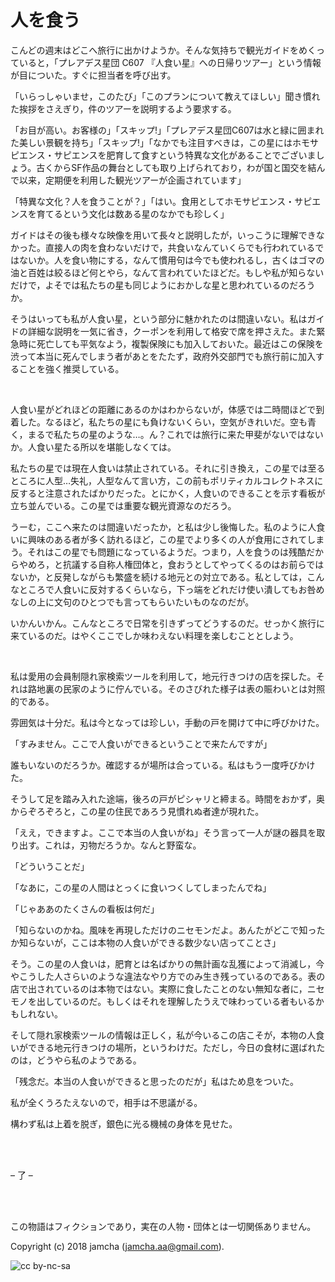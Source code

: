 # 人を食う

こんどの週末はどこへ旅行に出かけようか。そんな気持ちで観光ガイドをめくっていると，「プレアデス星団 C607 『人食い星』への日帰りツアー」という情報が目についた。すぐに担当者を呼び出す。  

「いらっしゃいませ，このたび」「このプランについて教えてほしい」聞き慣れた挨拶をさえぎり，件のツアーを説明するよう要求する。  

「お目が高い。お客様の」「スキップ!」「プレアデス星団C607は水と緑に囲まれた美しい景観を持ち」「スキップ!」「なかでも注目すべきは，この星にはホモサピエンス・サピエンスを肥育して食すという特異な文化があることでございましょう。古くからSF作品の舞台としても取り上げられており，わが国と国交を結んで以来，定期便を利用した観光ツアーが企画されています」  

「特異な文化？人を食うことが？」「はい。食用としてホモサピエンス・サピエンスを育てるという文化は数ある星のなかでも珍しく」  

ガイドはその後も様々な映像を用いて長々と説明したが，いっこうに理解できなかった。直接人の肉を食わないだけで，共食いなんていくらでも行われているではないか。人を食い物にする，なんて慣用句は今でも使われるし，古くはゴマの油と百姓は絞るほど何とやら，なんて言われていたほどだ。もしや私が知らないだけで，よそでは私たちの星も同じようにおかしな星と思われているのだろうか。  

そうはいっても私が人食い星，という部分に魅かれたのは間違いない。私はガイドの詳細な説明を一気に省き，クーポンを利用して格安で席を押さえた。また緊急時に死亡しても平気なよう，複製保険にも加入しておいた。最近はこの保険を渋って本当に死んでしまう者があとをたたず，政府外交部門でも旅行前に加入することを強く推奨している。  

<br>  

人食い星がどれほどの距離にあるのかはわからないが，体感では二時間ほどで到着した。なるほど，私たちの星にも負けないくらい，空気がきれいだ。空も青く，まるで私たちの星のような…。ん？これでは旅行に来た甲斐がないではないか。人食い星たる所以を堪能しなくては。  

私たちの星では現在人食いは禁止されている。それに引き換え，この星では至るところに人型…失礼，人型なんて言い方，この前もポリティカルコレクトネスに反すると注意されたばかりだった。とにかく，人食いのできることを示す看板が立ち並んでいる。この星では重要な観光資源なのだろう。  

うーむ，ここへ来たのは間違いだったか，と私は少し後悔した。私のように人食いに興味のある者が多く訪れるほど，この星でより多くの人が食用にされてしまう。それはこの星でも問題になっているようだ。つまり，人を食うのは残酷だからやめろ，と抗議する自称人権団体と，食おうとしてやってくるのはお前らではないか，と反発しながらも繁盛を続ける地元との対立である。私としては，こんなところで人食いに反対するくらいなら，下っ端をどれだけ使い潰してもお咎めなしの上に文句のひとつでも言ってもらいたいものなのだが。  

いかんいかん。こんなところで日常を引きずってどうするのだ。せっかく旅行に来ているのだ。はやくここでしか味わえない料理を楽しむこととしよう。  

<br>  

私は愛用の会員制隠れ家検索ツールを利用して，地元行きつけの店を探した。それは路地裏の民家のように佇んでいる。そのさびれた様子は表の賑わいとは対照的である。  

雰囲気は十分だ。私は今となっては珍しい，手動の戸を開けて中に呼びかけた。  

「すみません。ここで人食いができるということで来たんですが」  

誰もいないのだろうか。確認するが場所は合っている。私はもう一度呼びかけた。  

そうして足を踏み入れた途端，後ろの戸がピシャリと締まる。時間をおかず，奥からぞろぞろと，この星の住民であろう見慣れぬ者達が現れた。  

「ええ，できますよ。ここで本当の人食いがね」そう言って一人が謎の器具を取り出す。これは，刃物だろうか。なんと野蛮な。  

「どういうことだ」  

「なあに，この星の人間はとっくに食いつくしてしまったんでね」  

「じゃああのたくさんの看板は何だ」  

「知らないのかね。風味を再現しただけのニセモンだよ。あんたがどこで知ったか知らないが，ここは本物の人食いができる数少ない店ってことさ」  

そう。この星の人食いは，肥育とは名ばかりの無計画な乱獲によって消滅し，今やこうした人さらいのような違法なやり方でのみ生き残っているのである。表の店で出されているのは本物ではない。実際に食したことのない無知な者に，ニセモノを出しているのだ。もしくはそれを理解したうえで味わっている者もいるかもしれない。  

そして隠れ家検索ツールの情報は正しく，私が今いるこの店こそが，本物の人食いができる地元行きつけの場所，というわけだ。ただし，今日の食材に選ばれたのは，どうやら私のようである。  

「残念だ。本当の人食いができると思ったのだが」私はため息をついた。  

私が全くうろたえないので，相手は不思議がる。  

構わず私は上着を脱ぎ，銀色に光る機械の身体を見せた。  

<br>  
<br>  

&#x2013; 了 &#x2013;  

<br>  
<br>  

この物語はフィクションであり，実在の人物・団体とは一切関係ありません。  

Copyright (c) 2018 jamcha (jamcha.aa@gmail.com).  

![cc by-nc-sa](http://i.creativecommons.org/l/by-nc-sa/4.0/88x31.png)

